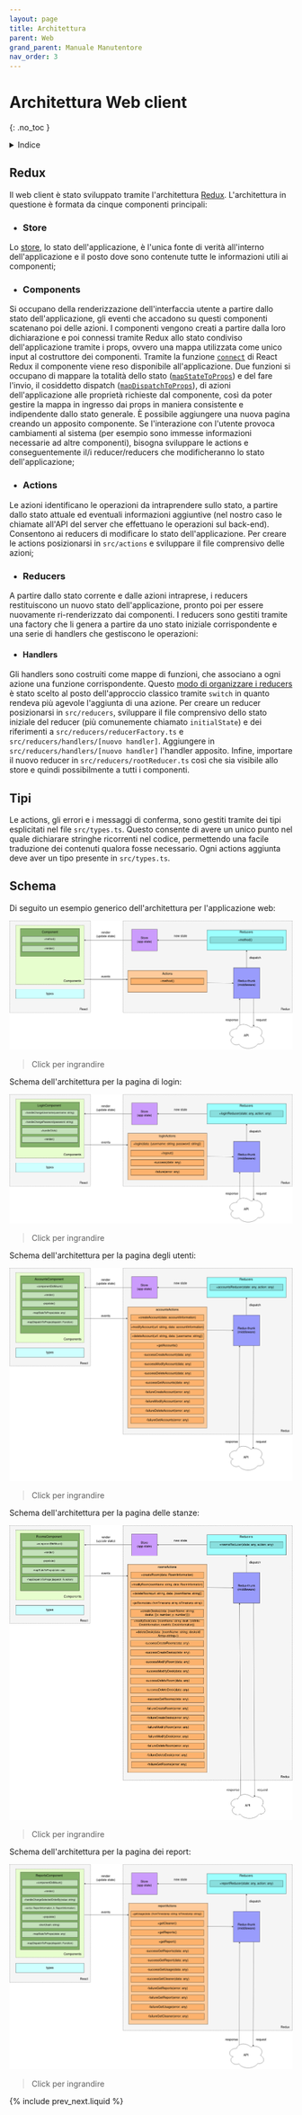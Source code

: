 ```yaml
---
layout: page
title: Architettura
parent: Web
grand_parent: Manuale Manutentore
nav_order: 3
---
```


# Architettura Web client

{: .no_toc }

<details closed markdown="block">
  <summary>
    Indice
  </summary>
  {: .text-delta }
1. TOC
{:toc}
</details>

## Redux

Il web client è stato sviluppato tramite l'architettura [Redux](https://react-redux.js.org/). L'architettura in questione è formata da cinque componenti principali:

- ### Store

Lo [store](https://redux.js.org/api/store), lo stato dell'applicazione, è l'unica fonte di verità all'interno dell'applicazione e il posto dove sono contenute tutte le informazioni utili ai componenti;

- ### Components

Si occupano della renderizzazione dell'interfaccia utente a partire dallo stato dell'applicazione, gli eventi che accadono su questi componenti scatenano poi delle azioni. I componenti vengono creati a partire dalla loro dichiarazione e poi connessi tramite Redux allo stato condiviso dell'applicazione tramite i props, ovvero una mappa utilizzata come unico input al costruttore dei componenti. Tramite la funzione [`connect`](https://react-redux.js.org/api/connect) di React Redux il componente viene reso disponibile all'applicazione. Due funzioni si occupano di mappare la totalità dello stato ([`mapStateToProps`](https://react-redux.js.org/using-react-redux/connect-mapstate)) e del fare l'invio, il cosiddetto dispatch ([`mapDispatchToProps`](https://react-redux.js.org/using-react-redux/connect-mapdispatch)), di azioni dell'applicazione alle proprietà richieste dal componente, così da poter gestire la mappa in ingresso dai props in maniera consistente e indipendente dallo stato generale. È possibile aggiungere una nuova pagina creando un apposito componente. Se l'interazione con l'utente provoca cambiamenti al sistema (per esempio sono immesse informazioni necessarie ad altre componenti), bisogna sviluppare le actions e conseguentemente il/i reducer/reducers che modificheranno lo stato dell'applicazione;

- ### Actions

Le azioni identificano le operazioni da intraprendere sullo stato, a partire dallo stato attuale ed eventuali informazioni aggiuntive (nel nostro caso le chiamate all'API del server che effettuano le operazioni sul back-end). Consentono ai reducers di modificare lo stato dell'applicazione. Per creare le actions posizionarsi in `src/actions` e sviluppare il file comprensivo delle azioni;

- ### Reducers

A partire dallo stato corrente e dalle azioni intraprese, i reducers restituiscono un nuovo stato dell'applicazione, pronto poi per essere nuovamente ri-renderizzato dai componenti. I reducers sono gestiti tramite una factory che li genera a partire da uno stato iniziale corrispondente e una serie di handlers che gestiscono le operazioni:

- #### Handlers
Gli handlers sono costruiti come mappe di funzioni, che associano a ogni azione una funzione corrispondente. Questo [modo di organizzare i reducers](https://javascript.plainenglish.io/redux-without-switch-cases-and-some-other-tips-6a3d27157da6) è stato scelto al posto dell'approccio classico tramite `switch` in quanto rendeva più agevole l'aggiunta di una azione. Per creare un reducer posizionarsi in `src/reducers`, sviluppare il file comprensivo dello stato iniziale del reducer (più comunemente chiamato `initialState`) e dei riferimenti a `src/reducers/reducerFactory.ts` e `src/reducers/handlers/[nuovo handler]`. Aggiungere in `src/reducers/handlers/[nuovo handler]` l'handler apposito. Infine, importare il nuovo reducer in `src/reducers/rootReducer.ts` così che sia visibile allo store e quindi possibilmente a tutti i componenti.


## Tipi

Le actions, gli errori e i messaggi di conferma, sono gestiti tramite dei tipi esplicitati nel file `src/types.ts`. Questo consente di avere un unico punto nel quale dichiarare stringhe ricorrenti nel codice, permettendo una facile traduzione dei contenuti qualora fosse necessario. Ogni actions aggiunta deve aver un tipo presente in `src/types.ts`.

## Schema

Di seguito un esempio generico dell'architettura per l'applicazione web:

[![](/assets/web/web_scheme.png)](/assets/web/web_scheme.png)
> Click per ingrandire

Schema dell'architettura per la pagina di login:

[![](/assets/web/login_scheme.png)](/assets/web/login_scheme.png)
> Click per ingrandire

Schema dell'architettura per la pagina degli utenti:

[![](/assets/web/accounts_scheme.png)](/assets/web/accounts_scheme.png)
> Click per ingrandire

Schema dell'architettura per la pagina delle stanze:

[![](/assets/web/rooms_scheme.png)](/assets/web/rooms_scheme.png)
> Click per ingrandire

Schema dell'architettura per la pagina dei report:

[![](/assets/web/reports_scheme.png)](/assets/web/reports_scheme.png)
> Click per ingrandire

{% include prev_next.liquid %}
